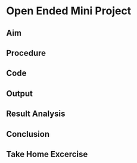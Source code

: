 # Open Ended Mini Project

## Aim

## Procedure

## Code

## Output

## Result Analysis

## Conclusion

## Take Home Excercise

